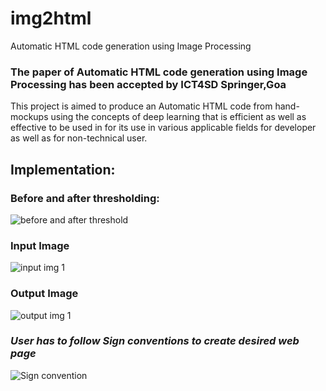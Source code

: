 # img2html
Automatic HTML code generation using Image Processing

### The paper of Automatic HTML code generation using Image Processing has been accepted by ICT4SD Springer,Goa

This project is aimed to produce an Automatic HTML code from hand-mockups using the concepts of deep learning that is efficient as well as effective to be used in for its use 
in various applicable fields for developer as well as for non-technical user.

## Implementation:

### Before and after thresholding: 

![before and after threshold](https://user-images.githubusercontent.com/52710267/128495999-58631e2e-b799-4b45-b4a8-5ab031894172.png)

### Input Image 

![input img 1](https://user-images.githubusercontent.com/52710267/128495496-3b28f488-839d-4785-b7e9-b392eb1919f3.png)


### Output Image 

![output img 1](https://user-images.githubusercontent.com/52710267/128495736-f8f4d13b-e352-43d2-a964-b47a841e226a.png)


### *User has to follow Sign conventions to create desired web page*

![Sign convention](https://user-images.githubusercontent.com/52710267/128496649-1d448249-ba44-4528-b8a0-9ca1aa71f50f.png)
